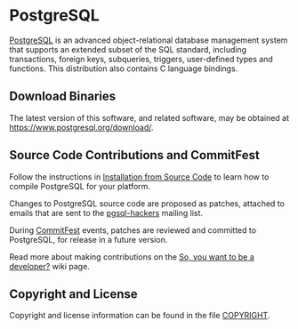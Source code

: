 # PostgreSQL
[PostgreSQL](https://www.postgresql.org/) is an advanced object-relational database management system
that supports an extended subset of the SQL standard, including
transactions, foreign keys, subqueries, triggers, user-defined types
and functions. This distribution also contains C language bindings.

## Download Binaries
The latest version of this software, and related software, may be
obtained at <https://www.postgresql.org/download/>.

## Source Code Contributions and CommitFest
Follow the instructions in 
[Installation from Source Code](https://www.postgresql.org/docs/current/installation.html)
to learn how to compile PostgreSQL for your platform.

Changes to PostgreSQL source code are proposed as patches, attached to
emails that are sent to the [pgsql-hackers](https://www.postgresql.org/list/pgsql-hackers/) mailing list.

During [CommitFest](https://wiki.postgresql.org/wiki/CommitFest) events, 
patches are reviewed and committed to PostgreSQL, for release in a future version.

Read more about making contributions on the 
[So, you want to be a developer?](https://wiki.postgresql.org/wiki/So,_you_want_to_be_a_developer%3F) wiki page.

## Copyright and License
Copyright and license information can be found in the file [COPYRIGHT](COPYRIGHT).

